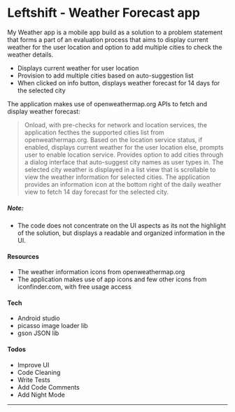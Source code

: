 # Leftshift - Weather Forecast app

My Weather app is a mobile app build as a solution to a problem statement that forms a part of an evaluation process that aims to display current weather for the user location and option to add multiple cities to check the weather details.

  - Displays current weather for user location
  - Provision to add multiple cities based on auto-suggestion list
  - When clicked on info button, displays weather forecast for 14 days for the selected city

The application makes use of openweathermap.org APIs to fetch and display weather forecast:
> Onload, with pre-checks for network and location services, the application fecthes the supported cities list from openweathermap.org.
> Based on the location service status, if enabled, displays current weather for the user location else, prompts user to enable location service.
> Provides option to add cities through a dialog interface that auto-suggest city names as user types in.
> The selected city weather is displayed in a list view that is scrollable to view the weather information for selected cities.
> The application provides an information icon at the bottom right of the daily weather view to fetch 14 day forecast for the selected city.
##### Note:
 - The code does not concentrate on the UI aspects as its not the highlight of the solution, but displays a readable and organized information in the UI.

#### Resources
- The weather information icons from openweathermap.org
- The application makes use of app icons and few other icons from iconfinder.com, with free usage access

#### Tech
 - Android studio
 - picasso image loader lib
 - gson JSON lib

#### Todos
 - Improve UI
 - Code Cleaning
 - Write Tests
 - Add Code Comments
 - Add Night Mode
----

